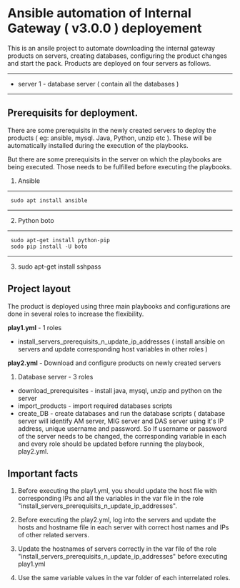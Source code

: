 # Ansible automation of Internal Gateway ( v3.0.0 ) deployement

This is an ansile project to automate downloading the internal gateway products on servers, creating databases, configuring the product changes and start the pack. Products are deployed on four servers as follows.

---
* server 1 - database server ( contain all the databases )
---


## Prerequisits for deployment.

There are some prerequisits in the newly created servers to deploy the products ( eg: ansible, mysql. Java, Python, unzip etc ). These will be automatically installed during the execution of the playbooks.

But there are some prerequisits in the server on which the playbooks are being executed. Those needs to be fulfilled before executing the playbooks.
  
  1. Ansible
  --- 
     sudo apt install ansible
  ---
  2. Python boto
  ---
     sudo apt-get install python-pip 
     sodo pip install -U boto
  --- 
  3. sudo apt-get install sshpass


## Project layout

The product is deployed using three main playbooks and configurations are done in several roles to increase the flexibility.


**play1.yml** - 1 roles
-  install_servers_prerequisits_n_update_ip_addresses ( install ansible on servers and update corresponding host variables in other roles )

**play2.yml** - Download and configure products on newly created servers

1.  Database server - 3 roles
 - download_prerequisites - install java, mysql, unzip and python on the server
 - import_products - import required databases scripts
 - create_DB - create databases and run the database scripts ( database server will identify AM server, MIG server and DAS server using it's IP address, unique username and password. So If username or password of the server needs to be changed, the corresponding variable in each and every role should be updated before running the playbook, play2.yml.

## Important facts

1. Before executing the play1.yml, you should update the host file with corresponding IPs and all the variables in the var file in the role "install_servers_prerequisits_n_update_ip_addresses".

2. Before executing the play2.yml, log into the servers and update the hosts and hostname file in each server with correct host names and IPs of other related servers.

3. Update the hostnames of servers correctly in the var file of the role "install_servers_prerequisits_n_update_ip_addresses" before executing play1.yml

4. Use the same variable values in the var folder of each interrelated roles.

